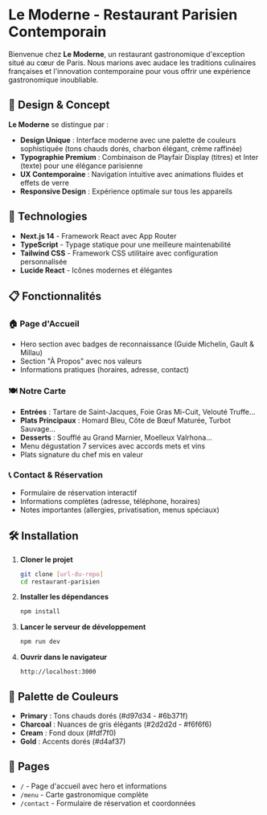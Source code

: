 # Le Moderne - Restaurant Parisien Contemporain

Bienvenue chez **Le Moderne**, un restaurant gastronomique d'exception situé au cœur de Paris. Nous marions avec audace les traditions culinaires françaises et l'innovation contemporaine pour vous offrir une expérience gastronomique inoubliable.

## 🎨 Design & Concept

**Le Moderne** se distingue par :

- **Design Unique** : Interface moderne avec une palette de couleurs sophistiquée (tons chauds dorés, charbon élégant, crème raffinée)
- **Typographie Premium** : Combinaison de Playfair Display (titres) et Inter (texte) pour une élégance parisienne
- **UX Contemporaine** : Navigation intuitive avec animations fluides et effets de verre
- **Responsive Design** : Expérience optimale sur tous les appareils

## 🚀 Technologies

- **Next.js 14** - Framework React avec App Router
- **TypeScript** - Typage statique pour une meilleure maintenabilité
- **Tailwind CSS** - Framework CSS utilitaire avec configuration personnalisée
- **Lucide React** - Icônes modernes et élégantes

## 📋 Fonctionnalités

### 🏠 Page d'Accueil

- Hero section avec badges de reconnaissance (Guide Michelin, Gault & Millau)
- Section "À Propos" avec nos valeurs
- Informations pratiques (horaires, adresse, contact)

### 🍽️ Notre Carte

- **Entrées** : Tartare de Saint-Jacques, Foie Gras Mi-Cuit, Velouté Truffe...
- **Plats Principaux** : Homard Bleu, Côte de Bœuf Maturée, Turbot Sauvage...
- **Desserts** : Soufflé au Grand Marnier, Moelleux Valrhona...
- Menu dégustation 7 services avec accords mets et vins
- Plats signature du chef mis en valeur

### 📞 Contact & Réservation

- Formulaire de réservation interactif
- Informations complètes (adresse, téléphone, horaires)
- Notes importantes (allergies, privatisation, menus spéciaux)

## 🛠️ Installation

1. **Cloner le projet**

   ```bash
   git clone [url-du-repo]
   cd restaurant-parisien
   ```

2. **Installer les dépendances**

   ```bash
   npm install
   ```

3. **Lancer le serveur de développement**

   ```bash
   npm run dev
   ```

4. **Ouvrir dans le navigateur**
   ```
   http://localhost:3000
   ```

## 🎨 Palette de Couleurs

- **Primary** : Tons chauds dorés (#d97d34 - #6b371f)
- **Charcoal** : Nuances de gris élégants (#2d2d2d - #f6f6f6)
- **Cream** : Fond doux (#fdf7f0)
- **Gold** : Accents dorés (#d4af37)

## 📱 Pages

- `/` - Page d'accueil avec hero et informations
- `/menu` - Carte gastronomique complète
- `/contact` - Formulaire de réservation et coordonnées
